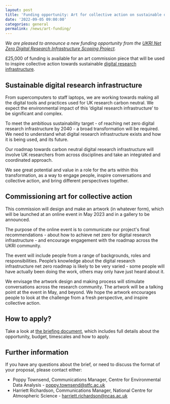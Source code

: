 ```yaml
---
layout: post
title: 'Funding opportunity: Art for collective action on sustainable digital research infrastructure'
date: '2022-09-05 09:00:00'
categories: general
permalink: /news/art-funding/
---
```

_We are pleased to announce a new funding opportunity from the [UKRI Net Zero Digital Research Infrastructure Scoping Project](https://net-zero-dri.ceda.ac.uk/)._

£25,000 of funding is available for an art commission piece that will be used to inspire collective action towards sustainable [digital research infrastructure](https://www.ukri.org/what-we-offer/creating-world-class-research-and-innovation-infrastructure/digital-research-infrastructure/). 

## Sustainable digital research infrastructure

From supercomputers to staff laptops, we are working towards making all the digital tools and practices used for UK research carbon neutral. We expect the environmental impact of this ‘digital research infrastructure’ to be significant and complex. 

To meet the ambitious sustainability target - of reaching net zero digital research infrastructure by 2040 - a broad transformation will be required. We need to understand what digital research infrastructure exists and how it is being used, and its future. 

Our roadmap towards carbon neutral digital research infrastructure will involve UK researchers from across disciplines and take an integrated and coordinated approach. 

We see great potential and value in a role for the arts within this transformation, as a way to engage people, inspire conversations and collective action, and bring different perspectives together. 

## Commissioning art for collective action

This commission will design and make an artwork (in whatever form), which will be launched at an online event in May 2023 and in a gallery to be announced. 

The purpose of the online event is to communicate our project's final recommendations - about how to achieve net zero for digital research infrastructure - and encourage engagement with the roadmap across the UKRI community.

The event will include people from a range of backgrounds, roles and responsibilities. People’s knowledge about the digital research infrastructure net zero roadmap is likely to be very varied - some people will have actually been doing the work, others may only have just heard about it. 

We envisage the artwork design and making process will stimulate conversations across the research community. The artwork will be a talking point at the event in May, and beyond. We hope the artwork encourages people to look at the challenge from a fresh perspective, and inspire collective action. 

## How to apply?
Take a look at [the briefing document](https://docs.google.com/document/d/1D9Gwl5vvrz2bYJkC_SXDSdmh4Ypa20CD7eX36uRuHYU/edit?usp=sharing), which includes full details about the opportunity, budget, timescales and how to apply. 

## Further information
If you have any questions about the brief, or need to discuss the format of your proposal, please contact either:
* Poppy Townsend, Communications Manager, Centre for Environmental Data Analysis - [poppy.townsend@stfc.ac.uk](mailto:poppy.townsend@stfc.ac.uk) 
* Harriett Richardson, Communications Manager, National Centre for Atmospheric Science - [harriett.richardson@ncas.ac.uk](mailto:harriett.richardson@ncas.ac.uk) 
